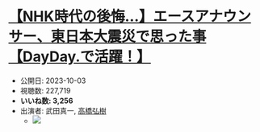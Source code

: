 # [【NHK時代の後悔…】エースアナウンサー、東日本大震災で思った事【DayDay.で活躍！】](https://www.youtube.com/watch?v=2n6MNgggHGE)
-   公開日: 2023-10-03
-   視聴数: 227,719
-   **いいね数: 3,256**
-   出演者: 武田真一, [高橋弘樹](/rehacq_fan/people/高橋弘樹 "wikilink")
    - [![](https://img.youtube.com/vi/2n6MNgggHGE/hqdefault.jpg)](https://www.youtube.com/watch?v=2n6MNgggHGE)
